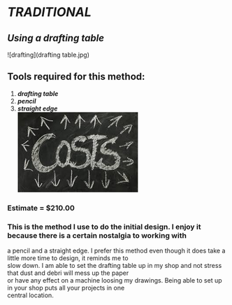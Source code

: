 # *TRADITIONAL*  
## *Using a drafting table*  
![drafting](drafting table.jpg)  
## Tools required for this method:  
1. ***drafting table***
1. ***pencil***  
1. ***straight edge***  
![cost](cost.jpg)  
### Estimate = $210.00  
### This is the method I use to do the initial design. I enjoy it because there is a certain nostalgia to working with  
a pencil and a straight edge. I prefer this method even though it does take a little more time to design, it reminds me to  
slow down. I am able to set the drafting table up in my shop and not stress that dust and debri will mess up the paper  
or have any effect on a machine loosing my drawings. Being able to set up in your shop puts all your projects in one  
central location.  
